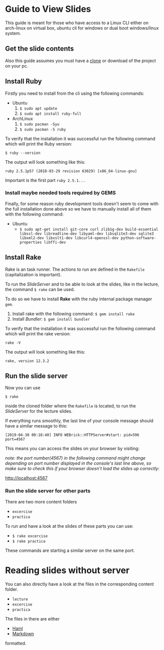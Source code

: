 # Guide to View Slides

This guide is meant for those who have access to a Linux CLI either on
arch-linux on virtual box, ubuntu cli for windows or dual boot windows/linux
system.

## Get the slide contents

Also this guide assumes you must have a
[clone](https://help.github.com/en/articles/cloning-a-repository) or download
of the project on your pc.

## Install Ruby

Firstly you need to install from the cli using the following commands:

- Ubuntu
  1. `$ sudo apt update`
  2. `$ sudo apt install ruby-full`
- ArchLinux
  1. `$ sudo pacman -Syu`
  2. `$ sudo pacman -S ruby`

To verify that the installation it was successful run the following command
which will print the Ruby version:

`$ ruby --version`

The output will look something like this:

`ruby 2.5.1p57 (2018-03-29 revision 63029) [x86_64-linux-gnu]`

Important is the first part `ruby 2.5.1...`

### Install maybe needed tools required by __GEMS__

Finally, for some reason ruby development tools doesn't seem to come with the
full installation done above so we have to manually install all of them with
the following command:

- Ubuntu
  - `$ sudo apt-get install git-core curl zlib1g-dev build-essential libssl-dev
    libreadline-dev libyaml-dev libsqlite3-dev sqlite3 libxml2-dev libxslt1-dev
    libcurl4-openssl-dev python-software-properties libffi-dev`

## Install Rake

Rake is an task runner.
The actions to run are defined in the `Rakefile` (capitalization is important).

To run the _SlideServer_ and to be able to look at the slides, like in the
lecture, the command `$ rake` can be used.

To do so we have to install __Rake__ with the ruby internal package manager
`gem`.

1. Install rake with the following command: `$ gem install rake`
2. Install _Bundler_: `$ gem install bundler`

To verify that the installation it was successful run the following command
which will print the rake version:

`rake -V`

The output will look something like this:

`rake, version 12.3.2`

## Run the slide server

Now you can use

`$ rake`

inside the cloned folder where the `Rakefile` is located, to run the _SlideServer_
for the lecture slides.

If everything runs smoothly, the last line of your console message should have
a similar message to this:

`[2019-04-30 00:18:40] INFO WEBrick::HTTPServer#start: pid=596 port=4567`

This means you can access the slides on your browser by visiting:

_note: the port number(4567) in the following command might change depending on
port number displayed in the console's last line above, so make sure to check
this if your browser doesn't load the slides up correctly_:

[http://localhost:4567](http://localhost:4567)

### Run the slide server for other parts

There are two more content folders

- `excercise`
- `practica`

To run and have a look at the slides of these parts you can use:

- `$ rake excercise`
- `$ rake practica`

These commands are starting a similar server on the same port.

# Reading slides without server

You can also directly have a look at the files in the corresponding content
folder.

- `lecture`
- `excercise`
- `practica`

The files in there are either

- [Haml](http://haml.info)
- [Markdown](https://daringfireball.net/projects/markdown/basics)

formatted.

